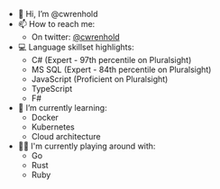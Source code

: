 - 👋 Hi, I’m @cwrenhold
- 📫 How to reach me:
    - On twitter: [@cwrenhold](https://twitter.com/cwrenhold)
- 💻 Language skillset highlights:
    - C# (Expert - 97th percentile on Pluralsight)
    - MS SQL (Expert - 84th percentile on Pluralsight)
    - JavaScript (Proficient on Pluralsight)
    - TypeScript
    - F#
- 🌱 I’m currently learning:
    - Docker
    - Kubernetes
    - Cloud architecture
- 👩‍🔬 I'm currently playing around with:
    - Go
    - Rust
    - Ruby
